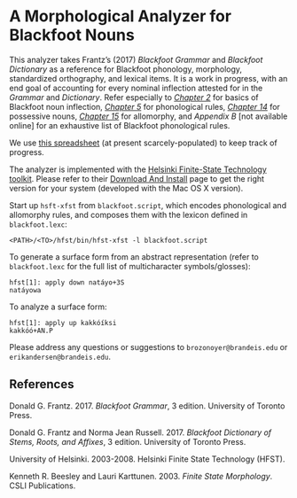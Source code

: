 # A Morphological Analyzer for Blackfoot Nouns

This analyzer takes Frantz’s (2017) *Blackfoot Grammar* and *Blackfoot Dictionary* as a reference for Blackfoot phonology, morphology, standardized orthography, and lexical items. It is a work in progress, with an end goal of accounting for every nominal inflection attested for in the *Grammar* and *Dictionary*. Refer especially to [*Chapter 2*](https://books.google.com/books?id=SJ_CDgAAQBAJ&pg=PA8&source=gbs_toc_r&cad=2#v=onepage&q&f=false) for basics of Blackfoot noun inflection, [*Chapter 5*](https://books.google.com/books?id=SJ_CDgAAQBAJ&pg=PA28&source=gbs_toc_r&cad=2#v=onepage&q&f=false) for phonological rules, [*Chapter 14*](https://books.google.com/books?id=SJ_CDgAAQBAJ&pg=PA76&source=gbs_toc_r&cad=2#v=onepage&q&f=false) for possessive nouns, [*Chapter 15*](https://books.google.com/books?id=SJ_CDgAAQBAJ&pg=PA84&source=gbs_toc_r&cad=2#v=onepage&q&f=false) for allomorphy, and *Appendix B* \[not available online\] for an exhaustive list of Blackfoot phonological rules. 

We use [this spreadsheet](https://docs.google.com/spreadsheets/d/1ZUYgWPyn846HW9tN7N7_AP4OmyIuVX3Vj9wv7-DQWk8/edit#gid=0) (at present scarcely-populated) to keep track of progress.

The analyzer is implemented with the [Helsinki Finite-State Technology toolkit](https://github.com/hfst/hfst/wiki). Please refer to their [Download And Install](https://github.com/hfst/hfst/wiki/Download-And-Install) page to get the right version for your system (developed with the Mac OS X version).

Start up `hsft-xfst` from `blackfoot.script`, which encodes phonological and allomorphy rules, and composes them with the lexicon defined in `blackfoot.lexc`:

```<PATH>/<TO>/hfst/bin/hfst-xfst -l blackfoot.script```

To generate a surface form from an abstract representation (refer to `blackfoot.lexc` for the full list of multicharacter symbols/glosses):

```
hfst[1]: apply down natáyo+3S
natáyowa
```

To analyze a surface form:

```
hfst[1]: apply up kakkóíksi
kakkóó+AN.P
```

Please address any questions or suggestions to `brozonoyer@brandeis.edu` or `erikandersen@brandeis.edu`.

## References

Donald G. Frantz. 2017. *Blackfoot Grammar*, 3 edition. University of Toronto Press.

Donald G. Frantz and Norma Jean Russell. 2017. *Blackfoot Dictionary of Stems, Roots, and Affixes*, 3 edition. University of Toronto Press.

University of Helsinki. 2003-2008. Helsinki Finite State Technology (HFST).

Kenneth R. Beesley and Lauri Karttunen. 2003. *Finite State Morphology*. CSLI Publications.
